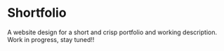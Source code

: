 # Shortfolio
A website design for a short and crisp portfolio and working description.<br>
Work in progress, stay tuned!!
